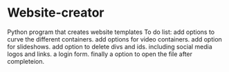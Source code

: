 # Website-creator
Python program that creates website templates
To do list:
add options to curve the different containers. 
add options for video containers.
add option for slideshows. 
add option to delete divs and ids.
including social media logos and links.
a login form. 
finally a option to open the file after completeion.
